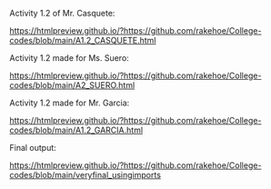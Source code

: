 Activity 1.2 of Mr. Casquete:

https://htmlpreview.github.io/?https://github.com/rakehoe/College-codes/blob/main/A1.2_CASQUETE.html


Activity 1.2 made for Ms. Suero:

https://htmlpreview.github.io/?https://github.com/rakehoe/College-codes/blob/main/A2_SUERO.html


Activity 1.2 made for Mr. Garcia:

https://htmlpreview.github.io/?https://github.com/rakehoe/College-codes/blob/main/A1.2_GARCIA.html


Final output:

https://htmlpreview.github.io/?https://github.com/rakehoe/College-codes/blob/main/veryfinal_usingimports